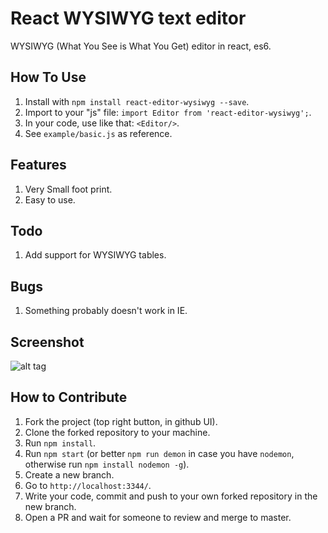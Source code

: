 # React WYSIWYG text editor
WYSIWYG (What You See is What You Get) editor in react, es6.


## How To Use
1. Install with `npm install react-editor-wysiwyg --save`.
2. Import to your "js" file: `import Editor from 'react-editor-wysiwyg';`.
3. In your code, use like that: `<Editor/>`.
4. See `example/basic.js` as reference.

## Features
1. Very Small foot print.
2. Easy to use.

## Todo
1. Add support for WYSIWYG tables.

## Bugs
1. Something probably doesn't work in IE.

## Screenshot

![alt tag](examples/wysiwyg.jpg)

## How to Contribute
1. Fork the project (top right button, in github UI).
2. Clone the forked repository to your machine.
3. Run `npm install`.
4. Run `npm start` (or better `npm run demon` in case you have `nodemon`, otherwise run `npm install nodemon -g`).
5. Create a new branch.
6. Go to `http://localhost:3344/`.
7. Write your code, commit and push to your own forked repository in the new branch.
8. Open a PR and wait for someone to review and merge to master.
